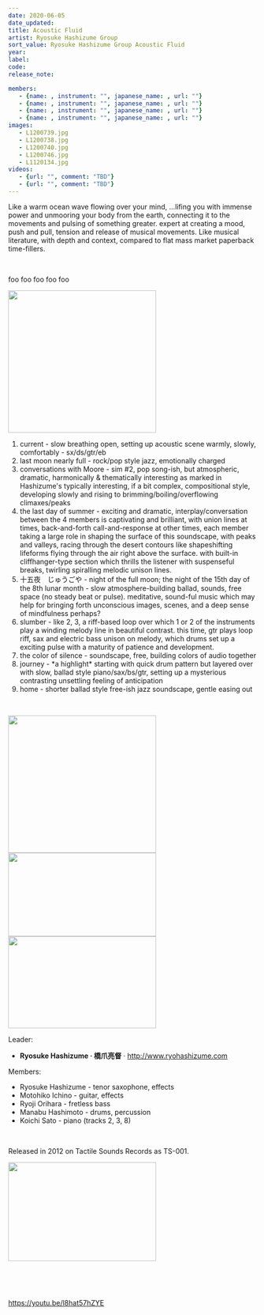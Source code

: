 ```yaml
---
date: 2020-06-05
date_updated: 
title: Acoustic Fluid
artist: Ryosuke Hashizume Group
sort_value: Ryosuke Hashizume Group Acoustic Fluid
year: 
label: 
code: 
release_note: 

members:
   - {name: , instrument: "", japanese_name: , url: ""}
   - {name: , instrument: "", japanese_name: , url: ""}
   - {name: , instrument: "", japanese_name: , url: ""}
   - {name: , instrument: "", japanese_name: , url: ""}
images: 
   - L1200739.jpg
   - L1200738.jpg
   - L1200740.jpg
   - L1200746.jpg
   - L1120134.jpg
videos: 
   - {url: "", comment: "TBD"}
   - {url: "", comment: "TBD"}
---
```

Like a warm ocean wave flowing over your mind, ...lifing you with immense power and unmooring your body from the earth, connecting it to the movements and pulsing of something greater. expert at creating a mood, push and pull, tension and release of musical movements. Like musical literature, with depth and context, compared to flat mass market paperback time-fillers.

&nbsp;

foo foo foo foo foo

<a href="http://www.jjazzist.com/wp-content/uploads/2018/11/L1200739.jpg"><img class="size-medium wp-image-3127 alignright" src="http://www.jjazzist.com/wp-content/uploads/2018/11/L1200739-300x288.jpg" alt="" width="300" height="288" /></a>
<ol>
 	<li>current - slow breathing open, setting up acoustic scene warmly, slowly, comfortably - sx/ds/gtr/eb</li>
 	<li>last moon nearly full - rock/pop style jazz, emotionally charged</li>
 	<li>conversations with Moore - sim #2, pop song-ish, but atmospheric, dramatic, harmonically &amp; thematically interesting as marked in Hashizume's typically interesting, if a bit complex, compositional style, developing slowly and rising to brimming/boiling/overflowing climaxes/peaks</li>
 	<li>the last day of summer - exciting and dramatic, interplay/conversation between the 4 members is captivating and brilliant, with union lines at times, back-and-forth call-and-response at other times, each member taking a large role in shaping the surface of this soundscape, with peaks and valleys, racing through the desert contours like shapeshifting lifeforms flying through the air right above the surface. with built-in cliffhanger-type section which thrills the listener with suspenseful breaks, twirling spiralling melodic unison lines.</li>
 	<li>十五夜　じゅうごや - n<span class="meaning-meaning">ight of the full moon; the night of the 15th day of the 8th lunar month - slow atmosphere-building ballad, sounds, free space (no steady beat or pulse). meditative, sound-ful music which may help for bringing forth unconscious images, scenes, and a deep sense of mindfulness perhaps?
</span></li>
 	<li>slumber - like 2, 3, a riff-based loop over which 1 or 2 of the instruments play a winding melody line in beautiful contrast. this time, gtr plays loop riff, sax and electric bass unison on melody, which drums set up a exciting pulse with a maturity of patience and development.</li>
 	<li>the color of silence - soundscape, free, building colors of audio together</li>
 	<li>journey - *a highlight* starting with quick drum pattern but layered over with slow, ballad style piano/sax/bs/gtr, setting up a mysterious contrasting unsettling feeling of anticipation</li>
 	<li>home - shorter ballad style free-ish jazz soundscape, gentle easing out</li>
</ol>
&nbsp;

<a href="http://www.jjazzist.com/wp-content/uploads/2018/11/L1200738.jpg"><img class="alignnone size-medium wp-image-3126" src="http://www.jjazzist.com/wp-content/uploads/2018/11/L1200738-300x278.jpg" alt="" width="300" height="278" /></a><a href="http://www.jjazzist.com/wp-content/uploads/2018/11/L1200740.jpg"><img class="alignnone size-medium wp-image-3128" src="http://www.jjazzist.com/wp-content/uploads/2018/11/L1200740-300x169.jpg" alt="" width="300" height="169" /></a><a href="http://www.jjazzist.com/wp-content/uploads/2018/11/L1200746.jpg"><img class="alignnone size-medium wp-image-3129" src="http://www.jjazzist.com/wp-content/uploads/2018/11/L1200746-300x186.jpg" alt="" width="300" height="186" /></a>

Leader:
<ul>
 	<li><strong>Ryosuke Hashizume · 橋爪亮督</strong> · <a href="http://www.ryohashizume.com">http://www.ryohashizume.com</a></li>
</ul>
Members:
<ul>
 	<li>Ryosuke Hashizume - tenor saxophone, effects</li>
 	<li>Motohiko Ichino - guitar, effects</li>
 	<li>Ryoji Orihara - fretless bass</li>
 	<li>Manabu Hashimoto - drums, percussion</li>
 	<li>Koichi Sato - piano (tracks 2, 3, 8)</li>
</ul>
&nbsp;

Released in 2012 on Tactile Sounds Records as TS-001.

<a href="http://www.jjazzist.com/wp-content/uploads/2019/01/L1120134.jpg"><img class="alignnone wp-image-3685 size-medium" src="http://www.jjazzist.com/wp-content/uploads/2019/01/L1120134-300x200.jpg" alt="" width="300" height="200" /></a>

&nbsp;

&nbsp;

https://youtu.be/l8hat57hZYE

&nbsp;

&nbsp;

